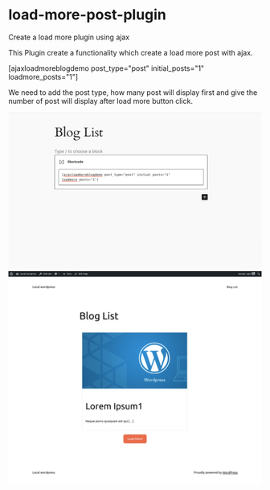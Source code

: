 # load-more-post-plugin
Create a load more plugin using ajax

This Plugin create a functionality which create a load more post with ajax.

[ajaxloadmoreblogdemo post_type="post" initial_posts="1" loadmore_posts="1"]

We need to add the post type, how many post will display first and give the number of post will display after
load more button click.

<img src="https://github.com/rajatmeshram/load-more-post-plugin/raw/main/l1.png" >
<img src="https://github.com/rajatmeshram/load-more-post-plugin/raw/main/l2.png" >


